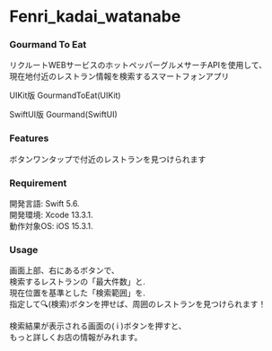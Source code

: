 # Fenri_kadai_watanabe

### Gourmand To Eat
 リクルートWEBサービスのホットペッパーグルメサーチAPIを使用して、    
 現在地付近のレストラン情報を検索するスマートフォンアプリ    
 
 UIKit版
 GourmandToEat(UIKit)
 
 SwiftUI版
 Gourmand(SwiftUI)
 
### Features
 
ボタンワンタップで付近のレストランを見つけられます
 
### Requirement
 
 開発言語: Swift 5.6.   
 開発環境: Xcode 13.3.1.   
 動作対象OS: iOS 15.3.1.   
 
### Usage
 
画面上部、右にあるボタンで、    
検索するレストランの「最大件数」と.   
現在位置を基準とした「検索範囲」を.   
指定して🔍(検索)ボタンを押せば、周囲のレストランを見つけられます！    

検索結果が表示される画面の( i )ボタンを押すと、    
もっと詳しくお店の情報がみれます。
